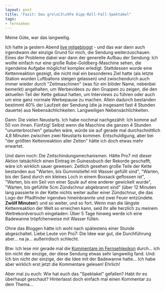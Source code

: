 ```yaml
--- 
layout: post
title: "Fazit: Das gro\xC3\x9Fe Kipp-Roll-Fall-Spektakel"
tags: 
- fernsehen
---
```

Meine Güte, war das langweilig.

Ich hatte ja gestern Abend <a href="http://blog.fabianonline.de/2009/06/06/live-blogging-das-grose-kipp-roll-fall-spektakel/">live mitgebloggt</a> - und das war dann auch irgendwann der einzige Grund für mich, die Sendung weiterzuschauen.
Eines der Probleme dabei war dann der generelle Aufbau der Sendung: Ich wollte einfach nur eine große Rube-Goldberg-Maschine sehen, die irgendeine Aufgabe möglichst komplex erledigt. Stattdessen wurde eine Kettenreaktion gezeigt, die nicht mal ein besonderes Ziel hatte (als letzte Station wurden Luftballons steigen gelassen) und zwischendurch auch immer wieder durch "Zeitmaschinen" (was für ein blöder Name, nebenbei bemerkt) angehalten, um Werbevideos zu den Gruppen zu zeigen, die den aktuellen Teil der Kette gebaut hatten, um Interviews zu führen oder auch um eine ganz normale Werbepause zu machen. Allein dadurch bestanden bestimmt 40% der Laufzeit der Sendung (die ja insgesamt fast 4 Stunden dauerte) aus Nebensächlichkeiten. Langweiligen Nebensächlichkeiten.

Dann: Die vielen Neustarts. Ich habe nochmal nachgezählt: Ich komme auf 50 von ihnen. Fünfzig! Selbst wenn die Maschine die ganzen 4 Stunden "ununterbrochen" gelaufen wäre, würde sie auf gerade mal durchschnittlich 4,8 Minuten zwischen zwei Neustarts kommen. Entschuldigung, aber bei "der größten Kettenreaktion aller Zeiten" hätte ich doch etwas mehr erwartet.

Und dann noch: Die Zeitschindungsmechanismen. Hätte Pro7 mit dieser Aktion tatsächlich einen Eintrag im Guinessbuch der Rekorde geschafft, wäre ich wirklich sauer gewesen: Zeitlich gesehen große Teile der Kette bestanden aus "Warten, bis Gummistiefel mit Wasser gefüllt sind", "Warten, bis der Sand durch ein kleines Loch in einem Boxsack geflossen ist", "Warten, bis ein Seil von einer Spule auf eine anderer gewickelt wurde", "Warten, bis gefühlte 5cm Zündschnur abgebrannt sind" (über 12 Minuten lang passierte in der Kette nichts weiter außer einer Zündschnur, die das Logo der Pfadfinder irgendwo hineinbrannte und zwei Feuer entzündete. <strong>Zwölf Minuten</strong>!) und so weiter, und so fort. Wenn man die längste Kettenreaktion der Welt so erreichen kann, seid ihr alle herzlich zu meinem Weltrekordversuch eingeladen: Über 5 Tage hinweg werde ich eine Badewanne tröpfchenweise mit Wasser füllen.

Ohne das Bloggen hätte ich wohl nach spätestens einer Stunde abgeschaltet. Liebe Leute von Pro7: Die Idee war gut, die Durchführung aber... na ja... außerirdisch schlecht.

Btw: Ich lese mir gerade mal die <a href="http://www.fernsehlexikon.de/6504/dominos-sind-fuer-loser-das-grosse-kipp-roll-fall-spektakel/">Kommentare im Fernsehlexikon</a> durch... ich bin nicht der einzige, der diese Sendung etwas sehr langweilig fand. Und: Ich bin nicht der einzige, der die Idee mit der Badewanne hatte... Ich habe aber wirklich erst jetzt die Kommentare gelesen! Ehrlich!

Aber mal zu euch: Wie hat euch das "Spektakel" gefallen? Habt ihr es überhaupt geschaut? Hinterlasst doch einfach mal einen Kommentar zu dem Thema...
